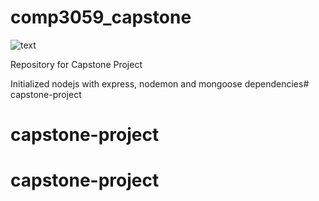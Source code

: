 # comp3059_capstone

![text](https://i.imgur.com/ldVXlDq.png)

Repository for Capstone Project

Initialized nodejs with express, nodemon and mongoose dependencies# capstone-project
# capstone-project
# capstone-project
